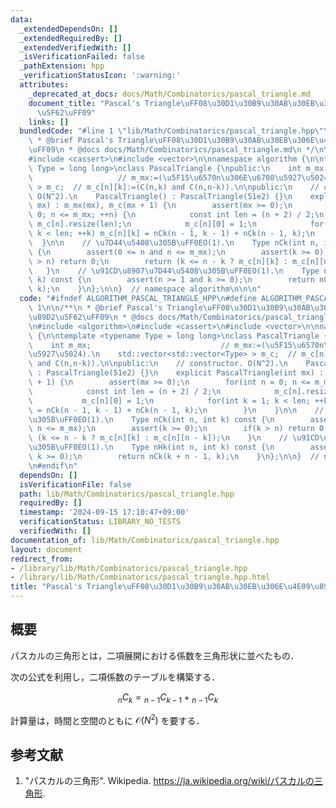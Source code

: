 ```yaml
---
data:
  _extendedDependsOn: []
  _extendedRequiredBy: []
  _extendedVerifiedWith: []
  _isVerificationFailed: false
  _pathExtension: hpp
  _verificationStatusIcon: ':warning:'
  attributes:
    _deprecated_at_docs: docs/Math/Combinatorics/pascal_triangle.md
    document_title: "Pascal's Triangle\uFF08\u30D1\u30B9\u30AB\u30EB\u306E\u4E09\u89D2\
      \u5F62\uFF09"
    links: []
  bundledCode: "#line 1 \"lib/Math/Combinatorics/pascal_triangle.hpp\"\n\n\n\n/**\n\
    \ * @brief Pascal's Triangle\uFF08\u30D1\u30B9\u30AB\u30EB\u306E\u4E09\u89D2\u5F62\
    \uFF09\n * @docs docs/Math/Combinatorics/pascal_triangle.md\n */\n\n#include <algorithm>\n\
    #include <cassert>\n#include <vector>\n\nnamespace algorithm {\n\ntemplate <typename\
    \ Type = long long>\nclass PascalTriangle {\npublic:\n    int m_mx;          \
    \                   // m_mx:=(\u5F15\u6570n\u306E\u6700\u5927\u5024).\n    std::vector<std::vector<Type>\
    \ > m_c;  // m_c[n][k]:=(C(n,k) and C(n,n-k)).\n\npublic:\n    // constructor.\
    \ O(N^2).\n    PascalTriangle() : PascalTriangle(51e2) {}\n    explicit PascalTriangle(int\
    \ mx) : m_mx(mx), m_c(mx + 1) {\n        assert(mx >= 0);\n        for(int n =\
    \ 0; n <= m_mx; ++n) {\n            const int len = (n + 2) / 2;\n           \
    \ m_c[n].resize(len);\n            m_c[n][0] = 1;\n            for(int k = 1;\
    \ k < len; ++k) m_c[n][k] = nCk(n - 1, k - 1) + nCk(n - 1, k);\n        }\n  \
    \  }\n\n    // \u7D44\u5408\u305B\uFF0EO(1).\n    Type nCk(int n, int k) const\
    \ {\n        assert(0 <= n and n <= m_mx);\n        assert(k >= 0);\n        if(k\
    \ > n) return 0;\n        return (k <= n - k ? m_c[n][k] : m_c[n][n - k]);\n \
    \   }\n    // \u91CD\u8907\u7D44\u5408\u305B\uFF0EO(1).\n    Type nHk(int n, int\
    \ k) const {\n        assert(n >= 1 and k >= 0);\n        return nCk(k + n - 1,\
    \ k);\n    }\n};\n\n}  // namespace algorithm\n\n\n"
  code: "#ifndef ALGORITHM_PASCAL_TRIANGLE_HPP\n#define ALGORITHM_PASCAL_TRIANGLE_HPP\
    \ 1\n\n/**\n * @brief Pascal's Triangle\uFF08\u30D1\u30B9\u30AB\u30EB\u306E\u4E09\
    \u89D2\u5F62\uFF09\n * @docs docs/Math/Combinatorics/pascal_triangle.md\n */\n\
    \n#include <algorithm>\n#include <cassert>\n#include <vector>\n\nnamespace algorithm\
    \ {\n\ntemplate <typename Type = long long>\nclass PascalTriangle {\npublic:\n\
    \    int m_mx;                             // m_mx:=(\u5F15\u6570n\u306E\u6700\
    \u5927\u5024).\n    std::vector<std::vector<Type> > m_c;  // m_c[n][k]:=(C(n,k)\
    \ and C(n,n-k)).\n\npublic:\n    // constructor. O(N^2).\n    PascalTriangle()\
    \ : PascalTriangle(51e2) {}\n    explicit PascalTriangle(int mx) : m_mx(mx), m_c(mx\
    \ + 1) {\n        assert(mx >= 0);\n        for(int n = 0; n <= m_mx; ++n) {\n\
    \            const int len = (n + 2) / 2;\n            m_c[n].resize(len);\n \
    \           m_c[n][0] = 1;\n            for(int k = 1; k < len; ++k) m_c[n][k]\
    \ = nCk(n - 1, k - 1) + nCk(n - 1, k);\n        }\n    }\n\n    // \u7D44\u5408\
    \u305B\uFF0EO(1).\n    Type nCk(int n, int k) const {\n        assert(0 <= n and\
    \ n <= m_mx);\n        assert(k >= 0);\n        if(k > n) return 0;\n        return\
    \ (k <= n - k ? m_c[n][k] : m_c[n][n - k]);\n    }\n    // \u91CD\u8907\u7D44\u5408\
    \u305B\uFF0EO(1).\n    Type nHk(int n, int k) const {\n        assert(n >= 1 and\
    \ k >= 0);\n        return nCk(k + n - 1, k);\n    }\n};\n\n}  // namespace algorithm\n\
    \n#endif\n"
  dependsOn: []
  isVerificationFile: false
  path: lib/Math/Combinatorics/pascal_triangle.hpp
  requiredBy: []
  timestamp: '2024-09-15 17:10:47+09:00'
  verificationStatus: LIBRARY_NO_TESTS
  verifiedWith: []
documentation_of: lib/Math/Combinatorics/pascal_triangle.hpp
layout: document
redirect_from:
- /library/lib/Math/Combinatorics/pascal_triangle.hpp
- /library/lib/Math/Combinatorics/pascal_triangle.hpp.html
title: "Pascal's Triangle\uFF08\u30D1\u30B9\u30AB\u30EB\u306E\u4E09\u89D2\u5F62\uFF09"
---
```

## 概要

パスカルの三角形とは，二項展開における係数を三角形状に並べたもの．

次の公式を利用し，二項係数のテーブルを構築する．

$$
{}_n C_k = {}_{n-1} C_{k-1} + {}_{n-1} C_{k}
$$

計算量は，時間と空間のともに $\mathcal{O}(N^2)$ を要する．


## 参考文献

1. "パスカルの三角形". Wikipedia. <https://ja.wikipedia.org/wiki/パスカルの三角形>.
